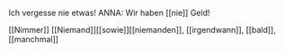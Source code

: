 Ich vergesse nie etwas!
ANNA: Wir haben [[nie]] Geld!  


[[Nimmer]]
[[Niemand]][[sowie]][[niemanden]], [[irgendwann]], [[bald]], [[manchmal]]